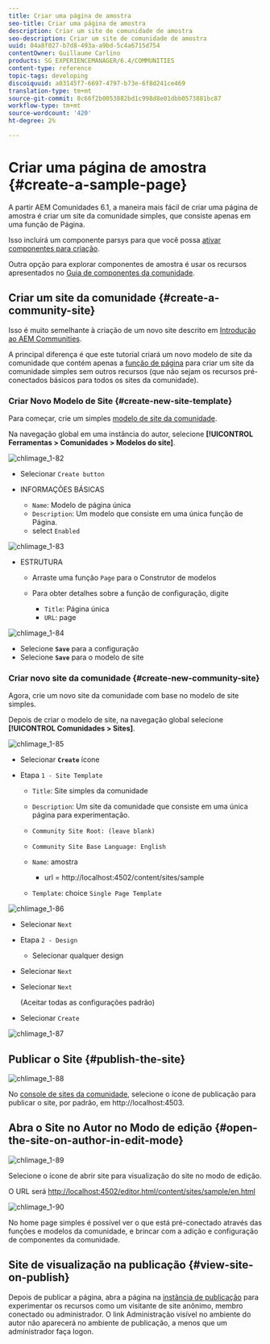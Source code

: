 ```yaml
---
title: Criar uma página de amostra
seo-title: Criar uma página de amostra
description: Criar um site de comunidade de amostra
seo-description: Criar um site de comunidade de amostra
uuid: 04a8f027-b7d8-493a-a9bd-5c4a6715d754
contentOwner: Guillaume Carlino
products: SG_EXPERIENCEMANAGER/6.4/COMMUNITIES
content-type: reference
topic-tags: developing
discoiquuid: a03145f7-6697-4797-b73e-6f8d241ce469
translation-type: tm+mt
source-git-commit: 8c66f2b0053882bd1c998d8e01dbb0573881bc87
workflow-type: tm+mt
source-wordcount: '420'
ht-degree: 2%

---
```



# Criar uma página de amostra {#create-a-sample-page}

A partir AEM Comunidades 6.1, a maneira mais fácil de criar uma página de amostra é criar um site da comunidade simples, que consiste apenas em uma função de Página.

Isso incluirá um componente parsys para que você possa [ativar componentes para criação](basics.md#accessing-communities-components).

Outra opção para explorar componentes de amostra é usar os recursos apresentados no [Guia de componentes da comunidade](components-guide.md).

## Criar um site da comunidade {#create-a-community-site}

Isso é muito semelhante à criação de um novo site descrito em [Introdução ao AEM Communities](getting-started.md).

A principal diferença é que este tutorial criará um novo modelo de site da comunidade que contém apenas a [função de página](functions.md#page-function) para criar um site da comunidade simples sem outros recursos (que não sejam os recursos pré-conectados básicos para todos os sites da comunidade).

### Criar Novo Modelo de Site {#create-new-site-template}

Para começar, crie um simples [modelo de site da comunidade](sites.md).

Na navegação global em uma instância do autor, selecione **[!UICONTROL Ferramentas > Comunidades > Modelos do site]**.

![chlimage_1-82](assets/chlimage_1-82.png)

* Selecionar `Create button`
* INFORMAÇÕES BÁSICAS

   * `Name`: Modelo de página única
   * `Description`: Um modelo que consiste em uma única função de Página.
   * select `Enabled`

![chlimage_1-83](assets/chlimage_1-83.png)

* ESTRUTURA

   * Arraste uma função `Page` para o Construtor de modelos
   * Para obter detalhes sobre a função de configuração, digite

      * `Title`: Página única
      * `URL`: page

![chlimage_1-84](assets/chlimage_1-84.png)

* Selecione **`Save`** para a configuração
* Selecione **`Save`** para o modelo de site

### Criar novo site da comunidade {#create-new-community-site}

Agora, crie um novo site da comunidade com base no modelo de site simples.

Depois de criar o modelo de site, na navegação global selecione **[!UICONTROL Comunidades > Sites]**.

![chlimage_1-85](assets/chlimage_1-85.png)

* Selecionar **`Create`** ícone

* Etapa `1 - Site Template`

   * `Title`: Site simples da comunidade
   * `Description`: Um site da comunidade que consiste em uma única página para experimentação.
   * `Community Site Root: (leave blank)`
   * `Community Site Base Language: English`
   * `Name`: amostra

      * url = http://localhost:4502/content/sites/sample
   * `Template`: choice  `Single Page Template`


![chlimage_1-86](assets/chlimage_1-86.png)

* Selecionar `Next`
* Etapa `2 - Design`

   * Selecionar qualquer design

* Selecionar `Next`
* Selecionar `Next`

   (Aceitar todas as configurações padrão)

* Selecionar `Create`

![chlimage_1-87](assets/chlimage_1-87.png)

## Publicar o Site {#publish-the-site}

![chlimage_1-88](assets/chlimage_1-88.png)

No [console de sites da comunidade](sites-console.md), selecione o ícone de publicação para publicar o site, por padrão, em http://localhost:4503.

## Abra o Site no Autor no Modo de edição {#open-the-site-on-author-in-edit-mode}

![chlimage_1-89](assets/chlimage_1-89.png)

Selecione o ícone de abrir site para visualização do site no modo de edição.

O URL será [http://localhost:4502/editor.html/content/sites/sample/en.html](http://localhost:4502/editor.html/content/sites/sample/en.html)

![chlimage_1-90](assets/chlimage_1-90.png)

No home page simples é possível ver o que está pré-conectado através das funções e modelos da comunidade, e brincar com a adição e configuração de componentes da comunidade.

## Site de visualização na publicação {#view-site-on-publish}

Depois de publicar a página, abra a página na [instância de publicação](http://localhost:4503/content/sites/sample/en.html) para experimentar os recursos como um visitante de site anônimo, membro conectado ou administrador. O link Administração visível no ambiente do autor não aparecerá no ambiente de publicação, a menos que um administrador faça logon.
